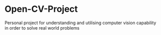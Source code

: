 # Open-CV-Project
Personal project for understanding and utilising computer vision capability in order to solve real world problems
